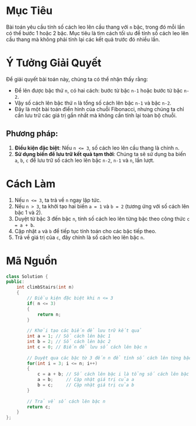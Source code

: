 # Mục Tiêu

Bài toán yêu cầu tính số cách leo lên cầu thang với `n` bậc, trong đó mỗi lần có thể bước 1 hoặc 2 bậc. Mục tiêu là tìm cách tối ưu để tính số cách leo lên cầu thang mà không phải tính lại các kết quả trước đó nhiều lần.

# Ý Tưởng Giải Quyết

Để giải quyết bài toán này, chúng ta có thể nhận thấy rằng:
- Để lên được bậc thứ `n`, có hai cách: bước từ bậc `n-1` hoặc bước từ bậc `n-2`.
- Vậy số cách lên bậc thứ `n` là tổng số cách lên bậc `n-1` và bậc `n-2`.
- Đây là một bài toán điển hình của chuỗi Fibonacci, nhưng chúng ta chỉ cần lưu trữ các giá trị gần nhất mà không cần tính lại toàn bộ chuỗi.

## Phương pháp:
1. **Điều kiện đặc biệt**: Nếu `n <= 3`, số cách leo lên cầu thang là chính `n`.
2. **Sử dụng biến để lưu trữ kết quả tạm thời**: Chúng ta sẽ sử dụng ba biến `a`, `b`, `c` để lưu trữ số cách leo lên bậc `n-2`, `n-1` và `n`, lần lượt.

# Cách Làm

1. Nếu `n <= 3`, ta trả về `n` ngay lập tức.
2. Nếu `n > 3`, ta khởi tạo hai biến `a = 1` và `b = 2` (tương ứng với số cách lên bậc 1 và 2).
3. Duyệt từ bậc 3 đến bậc `n`, tính số cách leo lên từng bậc theo công thức `c = a + b`.
4. Cập nhật `a` và `b` để tiếp tục tính toán cho các bậc tiếp theo.
5. Trả về giá trị của `c`, đây chính là số cách leo lên bậc `n`.

# Mã Nguồn

```cpp
class Solution {
public:
    int climbStairs(int n) 
    {
        // Điều kiện đặc biệt khi n <= 3
        if( n <= 3)
        {
            return n;
        }
        
        // Khởi tạo các biến để lưu trữ kết quả
        int a = 1; // Số cách lên bậc 1
        int b = 2; // Số cách lên bậc 2
        int c = 0; // Biến để lưu số cách lên bậc n
        
        // Duyệt qua các bậc từ 3 đến n để tính số cách lên từng bậc
        for(int i = 3; i <= n; i++)
        {
            c = a + b; // Số cách lên bậc i là tổng số cách lên bậc i-1 và i-2
            a = b;     // Cập nhật giá trị của a
            b = c;     // Cập nhật giá trị của b
        }
        
        // Trả về số cách lên bậc n
        return c;
    }
};
